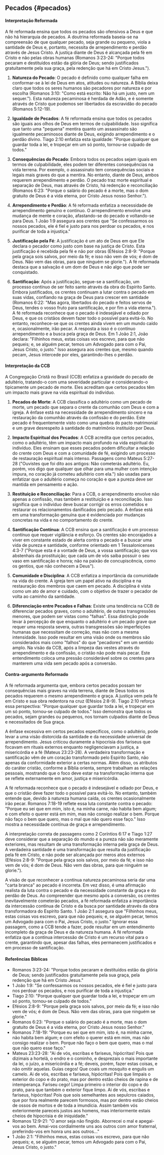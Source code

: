 ## Pecados {#pecados}

#### Interpretação Reformada
A fé reformada ensina que todos os pecados são ofensivos a Deus e que não há hierarquia de pecados. A doutrina reformada baseia-se na compreensão de que qualquer pecado, seja grande ou pequeno, viola a santidade de Deus e, portanto, necessita de arrependimento e perdão através de Jesus Cristo. A justiça diante de Deus é alcançada pela fé em Cristo e não pelas obras humanas (Romanos 3:23-24: "Porque todos pecaram e destituídos estão da glória de Deus; sendo justificados gratuitamente pela sua graça, pela redenção que há em Cristo Jesus.").

1. **Natureza do Pecado**: O pecado é definido como qualquer falha em conformar-se à lei de Deus em atos, atitudes ou natureza. A Bíblia deixa claro que todos os seres humanos são pecadores por natureza e por escolha (Romanos 3:10: "Como está escrito: Não há um justo, nem um sequer."). Esta natureza pecaminosa é herdada de Adão, e é somente através de Cristo que podemos ser libertados da escravidão do pecado (Romanos 5:12-19).

2. **Igualdade de Pecados**: A fé reformada ensina que todos os pecados são iguais aos olhos de Deus em termos de culpabilidade. Isso significa que tanto uma "pequena" mentira quanto um assassinato são igualmente pecaminosos diante de Deus, exigindo arrependimento e o perdão divino. Tiago 2:10 enfatiza esta igualdade: "Porque qualquer que guardar toda a lei, e tropeçar em um só ponto, tornou-se culpado de todos."

3. **Consequências do Pecado**: Embora todos os pecados sejam iguais em termos de culpabilidade, eles podem ter diferentes consequências na vida terrena. Por exemplo, o assassinato tem consequências sociais e legais mais graves do que a mentira. No entanto, diante de Deus, ambos requerem arrependimento e perdão. O pecado traz morte espiritual e separação de Deus, mas através de Cristo, há redenção e reconciliação (Romanos 6:23: "Porque o salário do pecado é a morte, mas o dom gratuito de Deus é a vida eterna, por Cristo Jesus nosso Senhor.").

4. **Arrependimento e Perdão**: A fé reformada enfatiza a necessidade de arrependimento genuíno e contínuo. O arrependimento envolve uma mudança de mente e coração, afastando-se do pecado e voltando-se para Deus. 1 João 1:9 assegura aos crentes que "Se confessarmos os nossos pecados, ele é fiel e justo para nos perdoar os pecados, e nos purificar de toda a injustiça."

5. **Justificação pela Fé**: A justificação é um ato de Deus em que Ele declara o pecador como justo com base na justiça de Cristo. Esta justificação é recebida pela fé e não por obras (Efésios 2:8-9: "Porque pela graça sois salvos, por meio da fé; e isso não vem de vós; é dom de Deus. Não vem das obras, para que ninguém se glorie."). A fé reformada destaca que a salvação é um dom de Deus e não algo que pode ser conquistado.

6. **Santificação**: Após a justificação, segue-se a santificação, um processo contínuo de ser feito santo através da obra do Espírito Santo. Embora justificados, os crentes continuam a lutar contra o pecado em suas vidas, confiando na graça de Deus para crescer em santidade (Romanos 6:22: "Mas agora, libertados do pecado e feitos servos de Deus, tendes o vosso fruto para santificação, e por fim a vida eterna."). A fé reformada reconhece que o pecado é indesejável e odiado por Deus, e que os cristãos devem fazer todo o possível para evitá-lo. No entanto, reconhece-se que os crentes ainda vivem em um mundo caído e, ocasionalmente, irão pecar. A resposta a isso é o contínuo arrependimento e a busca pela graça de Deus. Em 1 João 2:1, João declara: "Filhinhos meus, estas coisas vos escrevo, para que não pequeis; e, se alguém pecar, temos um Advogado para com o Pai, Jesus Cristo, o justo." Isso assegura aos crentes que, mesmo quando pecam, Jesus intercede por eles, garantindo-lhes o perdão.

#### Interpretação da CCB
A Congregação Cristã no Brasil (CCB) enfatiza a gravidade do pecado de adultério, tratando-o com uma severidade particular e considerando-o tipicamente um pecado de morte. Eles acreditam que certos pecados têm um impacto mais grave na vida espiritual do indivíduo.

1. **Pecados de Morte**: A CCB classifica o adultério como um pecado de morte, um pecado que separa o crente da comunhão com Deus e com a igreja. A ênfase está na necessidade de arrependimento sincero e na restauração da comunhão através da confissão e do perdão. Este pecado é frequentemente visto como uma quebra do pacto matrimonial e um grave desrespeito à santidade do matrimônio instituído por Deus.

2. **Impacto Espiritual dos Pecados**: A CCB acredita que certos pecados, como o adultério, têm um impacto mais profundo na vida espiritual do indivíduo. Eles ensinam que esses pecados podem dificultar a relação do crente com Deus e com a comunidade de fé, exigindo um processo de restauração espiritual mais intenso. Passagens como Mateus 5:27-28 ("Ouvistes que foi dito aos antigos: Não cometerás adultério. Eu, porém, vos digo que qualquer que olhar para uma mulher com intenção impura, no coração já cometeu adultério com ela.") são usadas para enfatizar que o adultério começa no coração e que a pureza deve ser mantida em pensamento e ação.

3. **Restituição e Reconciliação**: Para a CCB, o arrependimento envolve não apenas a confissão, mas também a restituição e a reconciliação. Isso significa que o indivíduo deve buscar corrigir os erros cometidos e restaurar os relacionamentos danificados pelo pecado. A ênfase está em uma transformação genuína que é evidenciada por mudanças concretas na vida e no comportamento do crente.

4. **Santificação Contínua**: A CCB ensina que a santificação é um processo contínuo que requer vigilância e esforço. Os crentes são encorajados a viver em constante estado de alerta contra o pecado e a buscar uma vida de pureza e santidade, conforme orientado em 1 Tessalonicenses 4:3-7 ("Porque esta é a vontade de Deus, a vossa santificação; que vos abstenhais da prostituição; que cada um de vós saiba possuir o seu vaso em santificação e honra; não na paixão de concupiscência, como os gentios, que não conhecem a Deus").

5. **Comunidade e Disciplina**: A CCB enfatiza a importância da comunidade na vida do crente. A igreja tem um papel ativo na disciplina e na restauração dos membros que caem em pecado. A disciplina é vista como um ato de amor e cuidado, com o objetivo de trazer o pecador de volta ao caminho da santidade.

6. **Diferenciação entre Pecados e Falhas**: Existe uma tendência na CCB de diferenciar pecados graves, como o adultério, de outras transgressões menores, que podem ser vistas como "falhas". Essa distinção pode levar à percepção de que enquanto o adultério é um pecado grave que requer uma resposta severa, outras transgressões são imperfeições humanas que necessitam de correção, mas não com a mesma intensidade. Isso pode resultar em uma visão onde os membros são considerados mais como "falhos" do que "pecadores" em um sentido amplo. Na visão da CCB, após a limpeza das vestes através do arrependimento e da confissão, o cristão não pode mais pecar. Este entendimento coloca uma pressão considerável sobre os crentes para manterem uma vida sem pecado após a conversão.

#### Contra-argumento Reformado
A fé reformada argumenta que, embora certos pecados possam ter consequências mais graves na vida terrena, diante de Deus todos os pecados requerem o mesmo arrependimento e graça. A justiça vem pela fé em Cristo e sua obra redentora na cruz (Efésios 2:8-9). Tiago 2:10 reforça essa perspectiva: "Porque qualquer que guardar toda a lei, e tropeçar em um só ponto, tornou-se culpado de todos." Isso demonstra que todos os pecados, sejam grandes ou pequenos, nos tornam culpados diante de Deus e necessitados de Sua graça.

A ênfase excessiva em certos pecados específicos, como o adultério, pode levar a uma visão distorcida da santidade e da necessidade universal de arrependimento. Jesus criticou duramente a hipocrisia dos fariseus que focavam em rituais externos enquanto negligenciavam a justiça, a misericórdia e a fé (Mateus 23:23-28). A verdadeira transformação e santificação vêm de um coração transformado pelo Espírito Santo, não apenas da conformidade exterior a certas normas. Além disso, os atributos do caráter cristão, conforme a Bíblia orienta, sempre trabalham as relações pessoais, mostrando que o foco deve estar na transformação interna que se reflete externamente em amor, justiça e misericórdia.

A fé reformada reconhece que o pecado é indesejável e odiado por Deus, e que o cristão deve fazer todo o possível para evitá-lo. No entanto, também entende que, devido à natureza humana caída, os crentes ocasionalmente irão pecar. Romanos 7:18-19 reflete essa luta constante contra o pecado: "Porque eu sei que em mim, isto é, na minha carne, não habita bem algum; e com efeito o querer está em mim, mas não consigo realizar o bem. Porque não faço o bem que quero, mas o mal que não quero esse faço." Isso mostra a necessidade contínua de graça e arrependimento.

A interpretação correta de passagens como 2 Coríntios 6:17 e Tiago 1:27 deve considerar que a separação do mundo e a pureza não são meramente exteriores, mas resultam de uma transformação interna pela graça de Deus. A verdadeira santidade é uma transformação que resulta da justificação pela fé em Cristo, e não pode ser alcançada por meros atos externos (Efésios 2:8-9: "Porque pela graça sois salvos, por meio da fé; e isso não vem de vós; é dom de Deus. Não vem das obras, para que ninguém se glorie.").

A visão de que reconhecer a contínua natureza pecaminosa seria dar uma "carta branca" ao pecado é incorreta. Em vez disso, é uma afirmação realista da luta contra o pecado e da necessidade constante da graça e do perdão de Deus. Ao compreender que mesmo após a conversão, os crentes inevitavelmente cometerão pecados, a fé reformada enfatiza a importância da intercessão contínua de Cristo e da busca por santidade através da obra transformadora do Espírito Santo. 1 João 2:1 assegura que "Filhinhos meus, estas coisas vos escrevo, para que não pequeis; e, se alguém pecar, temos um Advogado para com o Pai, Jesus Cristo, o justo." Ignorar essa passagem, como a CCB tende a fazer, pode resultar em um entendimento incompleto da graça de Deus e da natureza humana. A fé reformada enfatiza que a contínua intercessão de Cristo é um recurso vital para o crente, garantindo que, apesar das falhas, eles permanecem justificados e em processo de santificação.

#### Referências Bíblicas
- Romanos 3:23-24: "Porque todos pecaram e destituídos estão da glória de Deus; sendo justificados gratuitamente pela sua graça, pela redenção que há em Cristo Jesus."
- 1 João 1:9: "Se confessarmos os nossos pecados, ele é fiel e justo para nos perdoar os pecados, e nos purificar de toda a injustiça."
- Tiago 2:10: "Porque qualquer que guardar toda a lei, e tropeçar em um só ponto, tornou-se culpado de todos."
- Efésios 2:8-9: "Porque pela graça sois salvos, por meio da fé; e isso não vem de vós; é dom de Deus. Não vem das obras, para que ninguém se glorie."
- Romanos 6:23: "Porque o salário do pecado é a morte, mas o dom gratuito de Deus é a vida eterna, por Cristo Jesus nosso Senhor."
- Romanos 7:18-19: "Porque eu sei que em mim, isto é, na minha carne, não habita bem algum; e com efeito o querer está em mim, mas não consigo realizar o bem. Porque não faço o bem que quero, mas o mal que não quero esse faço."
- Mateus 23:23-28: "Ai de vós, escribas e fariseus, hipócritas! Pois que dizimais a hortelã, o endro e o cominho, e desprezais o mais importante da lei, o juízo, a misericórdia e a fé; deveis, porém, fazer estas coisas, e não omitir aquelas. Guias cegos! Que coais um mosquito e engulis um camelo. Ai de vós, escribas e fariseus, hipócritas! Pois que limpais o exterior do copo e do prato, mas por dentro estão cheios de rapina e de intemperança. Fariseu cego! Limpa primeiro o interior do copo e do prato, para que também o exterior fique limpo. Ai de vós, escribas e fariseus, hipócritas! Pois que sois semelhantes aos sepulcros caiados, que por fora realmente parecem formosos, mas por dentro estão cheios de ossos de mortos e de toda a imundícia. Assim também vós exteriormente pareceis justos aos homens, mas interiormente estais cheios de hipocrisia e de iniquidade."
- Romanos 12:9-21: "O amor seja não fingido. Aborrecei o mal e apegai-vos ao bem. Amai-vos cordialmente uns aos outros com amor fraternal, preferindo-vos em honra uns aos outros..."
- 1 João 2:1: "Filhinhos meus, estas coisas vos escrevo, para que não pequeis; e, se alguém pecar, temos um Advogado para com o Pai, Jesus Cristo, o justo."